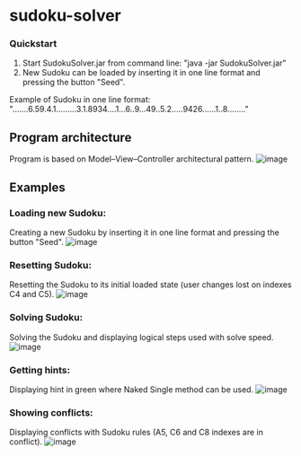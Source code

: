 # sudoku-solver
### Quickstart
1) Start SudokuSolver.jar from command line: "java -jar SudokuSolver.jar"
2) New Sudoku can be loaded by inserting it in one line format and pressing the button "Seed".

Example of Sudoku in one line format: ".......6.59.4.1.........3.1.8934....1...6..9...49..5.2.....9426......1..8........"
## Program architecture
Program is based on Model–View–Controller architectural pattern.
![image](https://drive.google.com/uc?export=view&id=1Yb8IR7u9xn25QVERL55PE37dLNe-t6Iu)
## Examples
### Loading new Sudoku:
Creating a new Sudoku by inserting it in one line format and pressing the button "Seed".
![image](https://drive.google.com/uc?export=view&id=1U7FSh4nXDeAhXWttAXYZsSalHxCwzzPl)
### Resetting Sudoku:
Resetting the Sudoku to its initial loaded state (user changes lost on indexes C4 and C5).
![image](https://drive.google.com/uc?export=view&id=1KwmxZTgeKJlZ4rgwKdZQQ7AKna9j5uGS)
### Solving Sudoku:
Solving the Sudoku and displaying logical steps used with solve speed.
![image](https://drive.google.com/uc?export=view&id=1vh6-GD22GWAWThTsOcL48Wp0ES3yueaK)
### Getting hints:
Displaying hint in green where Naked Single method can be used.
![image](https://drive.google.com/uc?export=view&id=1EoessJNub1oRiEvatxAJElfNprzpNyp3)
### Showing conflicts:
Displaying conflicts with Sudoku rules (A5, C6 and C8 indexes are in conflict).
![image](https://drive.google.com/uc?export=view&id=1X8y3rvl6Q5UXPrBbKAE2qXRupbS9ltrB)
